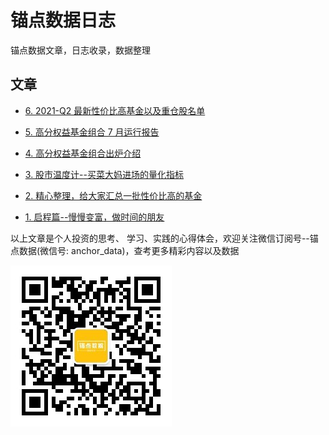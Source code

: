 # 锚点数据日志

锚点数据文章，日志收录，数据整理

## 文章

- [6. 2021-Q2 最新性价比高基金以及重仓股名单](./article/06-2021-Q2最新性价比高基金以及重仓股名单/index.md)

- [5. 高分权益基金组合 7 月运行报告](./article/05-高分权益基金组合7月运行报告/index.md)

- [4. 高分权益基金组合出炉介绍](./article/04-高分权益基金组合出炉介绍/index.md)

- [3. 股市温度计--买菜大妈进场的量化指标](./article/03-股市温度计/index.md)
- [2. 精心整理，给大家汇总一批性价比高的基金](./article/02-高分权益基金名单/index.md)
- [1. 启程篇--慢慢变富，做时间的朋友](./article/01-启程篇/index.md)

以上文章是个人投资的思考、 学习、实践的心得体会，欢迎关注微信订阅号--锚点数据(微信号: anchor_data)，查考更多精彩内容以及数据

![扫一扫上面二维码，关注锚点数据，获取更多精彩内容](./assets/images/qrcode_anchor.jpg)
